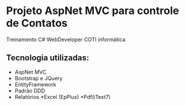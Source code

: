 # Projeto AspNet MVC para controle de Contatos 
Treinamento C# WebDeveloper COTI informática

## Tecnologia utilizadas:

 * AspNet MVC
 * Bootstrap e JQuery
 * EntityFramework
 * Padrão DDD
 * Relatórios
    *Excel (EpPlus)
    *Pdf(iText7)